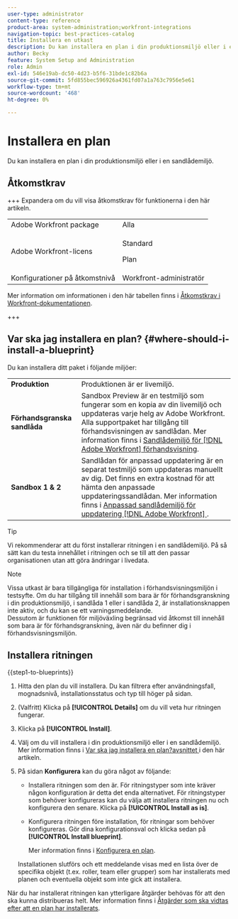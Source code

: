 ```yaml
---
user-type: administrator
content-type: reference
product-area: system-administration;workfront-integrations
navigation-topic: best-practices-catalog
title: Installera en utkast
description: Du kan installera en plan i din produktionsmiljö eller i en sandlådemiljö.
author: Becky
feature: System Setup and Administration
role: Admin
exl-id: 546e19ab-dc50-4d23-b5f6-31bde1c82b6a
source-git-commit: 5fd855bec596926a4361fd07a1a763c7956e5e61
workflow-type: tm+mt
source-wordcount: '468'
ht-degree: 0%

---
```


# Installera en plan

<!-- Audited: 5/2025 -->

Du kan installera en plan i din produktionsmiljö eller i en sandlådemiljö.

## Åtkomstkrav

+++ Expandera om du vill visa åtkomstkrav för funktionerna i den här artikeln.

<table style="table-layout:auto"> 
 <col> 
 <col> 
 <tbody> 
  <tr> 
   <td role="rowheader">Adobe Workfront package</td> 
   <td>Alla</td> 
  </tr> 
  <tr> 
   <td role="rowheader">Adobe Workfront-licens</td> 
   <td>
   <p>Standard</p>
   <p>Plan</p></td> 
  </tr> 
  <tr> 
   <td role="rowheader">Konfigurationer på åtkomstnivå</td> 
   <td>Workfront-administratör</td> 
  </tr> 
 </tbody> 
</table>

Mer information om informationen i den här tabellen finns i [Åtkomstkrav i Workfront-dokumentationen](/help/quicksilver/administration-and-setup/add-users/access-levels-and-object-permissions/access-level-requirements-in-documentation.md).

+++

## Var ska jag installera en plan? {#where-should-i-install-a-blueprint}

Du kan installera ditt paket i följande miljöer:

<table style="table-layout:auto">
        <tr>
        <td><strong>Produktion</strong></td>
        <td>Produktionen är er livemiljö.</td>
    </tr>
    <tr>
        <td><strong>Förhandsgranska sandlåda</strong></td>
        <td>Sandbox Preview är en testmiljö som fungerar som en kopia av din livemiljö och uppdateras varje helg av Adobe Workfront. Alla supportpaket har tillgång till förhandsvisningen av sandlådan. Mer information finns i <a href="../../administration-and-setup/set-up-workfront/workfront-testing-environments/wf-preview-sandbox-environment.md">Sandlådemiljö för [!DNL Adobe Workfront] förhandsvisning</a>.</td>
    </tr>
    <tr>
        <td><strong>Sandbox 1 &amp; 2</strong></td>
        <td>Sandlådan för anpassad uppdatering är en separat testmiljö som uppdateras manuellt av dig. Det finns en extra kostnad för att hämta den anpassade uppdateringssandlådan. Mer information finns i <a href="../../administration-and-setup/set-up-workfront/workfront-testing-environments/wf-custom-refresh-sandbox-environment.md">Anpassad sandlådemiljö för uppdatering [!DNL Adobe Workfront] </a>.</td>
    </tr>
</table>

>[!TIP]
>
>Vi rekommenderar att du först installerar ritningen i en sandlådemiljö. På så sätt kan du testa innehållet i ritningen och se till att den passar organisationen utan att göra ändringar i livedata.

>[!NOTE]
>
>Vissa utkast är bara tillgängliga för installation i förhandsvisningsmiljön i testsyfte. Om du har tillgång till innehåll som bara är för förhandsgranskning i din produktionsmiljö, i sandlåda 1 eller i sandlåda 2, är installationsknappen inte aktiv, och du kan se ett varningsmeddelande.\
>Dessutom är funktionen för miljöväxling begränsad vid åtkomst till innehåll som bara är för förhandsgranskning, även när du befinner dig i förhandsvisningsmiljön.

## Installera ritningen

{{step1-to-blueprints}}

1. Hitta den plan du vill installera. Du kan filtrera efter användningsfall, mognadsnivå, installationsstatus och typ till höger på sidan.
1. (Valfritt) Klicka på **[!UICONTROL Details]** om du vill veta hur ritningen fungerar.
1. Klicka på **[!UICONTROL Install]**.
1. Välj om du vill installera i din produktionsmiljö eller i en sandlådemiljö.\
   Mer information finns i [Var ska jag installera en plan?avsnittet ](#where-should-i-install-a-blueprint) i den här artikeln.
1. På sidan **Konfigurera** kan du göra något av följande:

   * Installera ritningen som den är. För ritningstyper som inte kräver någon konfiguration är detta det enda alternativet. För ritningstyper som behöver konfigureras kan du välja att installera ritningen nu och konfigurera den senare. Klicka på **[!UICONTROL Install as is]**.
   * Konfigurera ritningen före installation, för ritningar som behöver konfigureras. Gör dina konfigurationsval och klicka sedan på **[!UICONTROL Install blueprint]**.

     Mer information finns i [Konfigurera en plan](../../administration-and-setup/blueprints/configure-template-package.md).

   Installationen slutförs och ett meddelande visas med en lista över de specifika objekt (t.ex. roller, team eller grupper) som har installerats med planen och eventuella objekt som inte gick att installera.

När du har installerat ritningen kan ytterligare åtgärder behövas för att den ska kunna distribueras helt. Mer information finns i [Åtgärder som ska vidtas efter att en plan har installerats](../../administration-and-setup/blueprints/best-next-actions-after-install.md).
